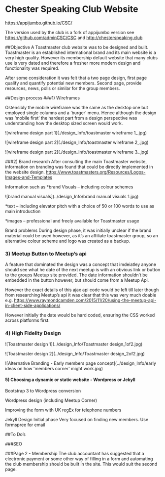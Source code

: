 # Chester Speaking Club Website
https://appijumbo.github.io/CSC/


The version used by the club is a fork of appijumbo version see https://github.com/adminCSC/CSC and http://chesterspeaking.club 

##Objective
A Toastmaster club website was to be designed and built. Toastmaster is an established international brand and its main website is a very high quality. However its membership default website that many clubs use is very dated and therefore a fresher more modern design and functionality was required.

After some consideration it was felt that a two page design, first page qualify and quantify potential new members. Second page, provide resources, news, polls or similar for the group members. 

##Design process
###1) Wireframes

Ostensibly the mobile wireframe was the same as the desktop one but employed single columns and a ‘burger’ menu. Hence although the design was ‘mobile first’ the hardest part from a design perspective was understanding how the desktop sized screen would work.


![wireframe design part 1](./design_Info/toastmaster wireframe 1_.jpg)

![wireframe design part 2](./design_Info/toastmaster wireframe 2_.jpg)

![wireframe design part 2](./design_Info/toastmaster wireframe 3_.jpg)


###2) Brand research 
After consulting the main Toastmaster website, information on branding was found that could be directly implemented in the website design. https://www.toastmasters.org/Resources/Logos-Images-and-Templates 

Information such as
  *brand Visuals – including colour schemes 

![brand manual visuals](../design_Info/brand manual visuals 1.jpg)

  *text – including elevator pitch with a choice of 50 or 100 words to use as main introduction

  *images – professional and freely available for Toastmaster usage



Brand problems 
During design phase, it was initially unclear if the brand material could be used however, as it’s an affiliate toastmaster group, so an alternative colour scheme and logo was created as a backup. 







### 3) Meetup Button to Meetup’s api
A feature that dominated the design was a concept that imdeiatley anyone should see what he date of the next meetup is with an obvious link or button to the groups Meetup site provided. The date information shouldn’t be embedded in the button however, but should come from a Meetup Api.

However the exact details of this ajax api code would be left till later though from researching Meetup’s api  it was clear that this was very much doable e.g. https://www.raymondcamden.com/2015/11/20/using-the-meetup-api-in-client-side-applications/ 

However initially the date would be hard coded, ensuring the CSS worked across platforms first.





### 4) High Fidelity Design

![Toastmaster design 1](../design_Info/Toastmaster design_1of2.jpg)

![Toastmaster design 2](../design_Info/Toastmaster design_2of2.jpg)

![Alternative Branding - Early members page concept](../design_Info/early ideas on how 'members corner' might work.jpg)



#### 5) Choosing a dynamic or static website - Wordpress or Jekyll


Bootstrap 3 to Wordpress conversion



Wordpress design
(including Meetup Corner)

Improving the form with UK regEx for telephone numbers

Jekyll Design
Initial phase Very focused on finding new members.
Use formspree for email


##To Do’s

###SEO


###Page 2 - Membership
The club accountant has suggested that a electronic payment or some other way of filling in a form and automating the club membership should be built in the site. This would suit the second page.

